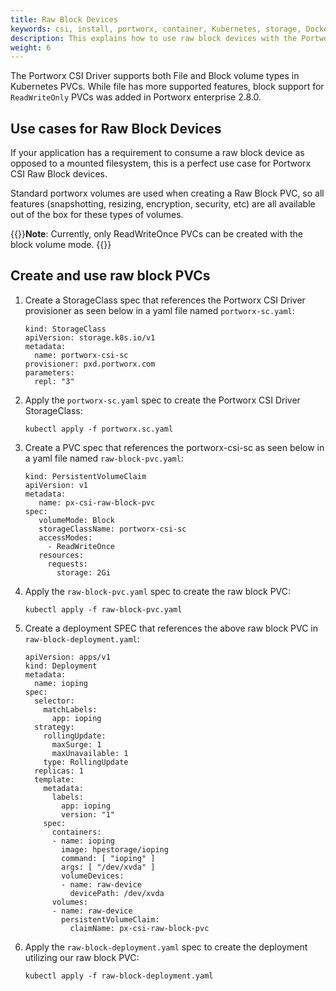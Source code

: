 ```yaml
---
title: Raw Block Devices
keywords: csi, install, portworx, container, Kubernetes, storage, Docker, k8s, pv, persistent disk, raw, block, device
description: This explains how to use raw block devices with the Portworx CSI Driver.
weight: 6
---
```


The Portworx CSI Driver supports both File and Block volume types in Kubernetes PVCs. While file has more supported features, block support for `ReadWriteOnly` PVCs was added in Portworx enterprise 2.8.0. 

## Use cases for Raw Block Devices

If your application has a requirement to consume a raw block device as opposed to a mounted filesystem, this is a perfect use case for Portworx CSI Raw Block devices.

Standard portworx volumes are used when creating a Raw Block PVC, so all features (snapshotting, resizing, encryption, security, etc) are all available out of the box for these types of volumes.

{{<info>}}**Note**:
Currently, only ReadWriteOnce PVCs can be created with the block volume mode.
{{</info>}}


## Create and use raw block PVCs

1. Create a StorageClass spec that references the Portworx CSI Driver provisioner as seen below in a yaml file named `portworx-sc.yaml`:

      ```text
      kind: StorageClass
      apiVersion: storage.k8s.io/v1
      metadata:
        name: portworx-csi-sc
      provisioner: pxd.portworx.com
      parameters:
        repl: "3"
      ```

2. Apply the `portworx-sc.yaml` spec to create the Portworx CSI Driver StorageClass:

      ```text
      kubectl apply -f portworx.sc.yaml
      ```

3. Create a PVC spec that references the portworx-csi-sc as seen below in a yaml file named `raw-block-pvc.yaml`:

     
    ```text
    kind: PersistentVolumeClaim
    apiVersion: v1
    metadata:
       name: px-csi-raw-block-pvc
    spec:
       volumeMode: Block
       storageClassName: portworx-csi-sc
       accessModes:
         - ReadWriteOnce
       resources:
         requests:
           storage: 2Gi
    ```

4. Apply the `raw-block-pvc.yaml` spec to create the raw block PVC:

    ```text
    kubectl apply -f raw-block-pvc.yaml
    ```

5. Create a deployment SPEC that references the above raw block PVC in `raw-block-deployment.yaml`:

    ```text
    apiVersion: apps/v1
    kind: Deployment
    metadata:
      name: ioping
    spec:
      selector:
        matchLabels:
          app: ioping
      strategy:
        rollingUpdate:
          maxSurge: 1
          maxUnavailable: 1
        type: RollingUpdate
      replicas: 1
      template:
        metadata:
          labels:
            app: ioping
            version: "1"
        spec:
          containers:
          - name: ioping 
            image: hpestorage/ioping 
            command: [ "ioping" ] 
            args: [ "/dev/xvda" ] 
            volumeDevices: 
            - name: raw-device 
              devicePath: /dev/xvda 
          volumes:
          - name: raw-device
            persistentVolumeClaim:
              claimName: px-csi-raw-block-pvc
    ```

6. Apply the `raw-block-deployment.yaml` spec to create the deployment utilizing our raw block PVC:

    ```text
    kubectl apply -f raw-block-deployment.yaml
    ```